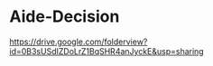 Aide-Decision
=============

https://drive.google.com/folderview?id=0B3sUSdIZDoLrZ1BqSHR4anJyckE&usp=sharing
